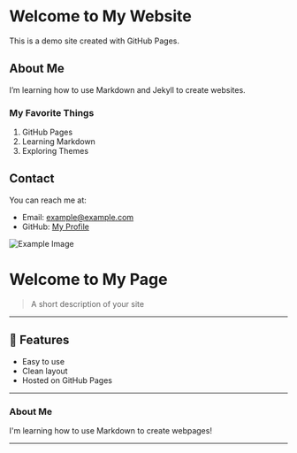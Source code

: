 # Welcome to My Website
This is a demo site created with GitHub Pages.

## About Me
I’m learning how to use Markdown and Jekyll to create websites.

### My Favorite Things
1. GitHub Pages
2. Learning Markdown
3. Exploring Themes

## Contact
You can reach me at:
- Email: example@example.com
- GitHub: [My Profile](https://github.com/yourusername)

![Example Image](https://via.placeholder.com/400) <!-- Replace with your image -->

# **Welcome to My Page**
> A short description of your site

---

## 🚀 Features
- Easy to use
- Clean layout
- Hosted on GitHub Pages

---

### About Me
I'm learning how to use Markdown to create webpages!

---
